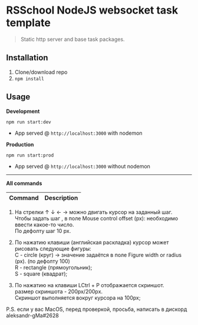 # RSSchool NodeJS websocket task template
> Static http server and base task packages.

## Installation
1. Clone/download repo
2. `npm install`

## Usage
**Development**

`npm run start:dev`

* App served @ `http://localhost:3000` with nodemon

**Production**

`npm run start:prod`

* App served @ `http://localhost:3000` without nodemon

---

**All commands**

Command | Description
--- | ---
1) На стрелки ↑ ↓ ← → можно двигать курсор на заданный шаг.   
Чтобы задать шаг , в поле Mouse control offset (px): необходимо ввести какое-то число.   
По дефолту шаг 10 px.  

2) По нажатию клавиши (английская раскладка) курсор может рисовать следующие фигуры:  
C - circle (круг) -> значение задаётся в поле Figure width or radius (px). (по дефолту 100)  
R - rectangle (прямоугольник);  
S - square (квадрат);

3) По нажатию на клавиши LCtrl + P отображается скриншот.  
размер скриншота - 200px/200pх.  
Скриншот выполняется вокруг курсора на 100px;  

P.S. если у вас MacOS, перед проверкой, просьба, написать в дискорд aleksandr-gMa#2628
